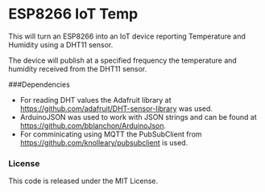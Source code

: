 # ESP8266 IoT Temp
This will turn an ESP8266 into an IoT device reporting Temperature and Humidity using a DHT11 sensor.

The device will publish at a specified frequency the temperature and humidity received from the DHT11 sensor.

###Dependencies
  - For reading DHT values the Adafruit library at https://github.com/adafruit/DHT-sensor-library was used.
  - ArduinoJSON was used to work with JSON strings and can be found at https://github.com/bblanchon/ArduinoJson.
  - For comminicating using MQTT the PubSubClient from https://github.com/knolleary/pubsubclient is used.

### License
This code is released under the MIT License.
